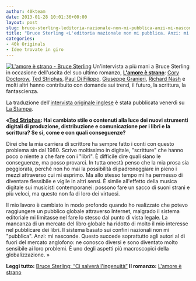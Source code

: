 ```yaml
---
author: 40kteam
date: 2013-01-28 10:01:36+00:00
layout: post
slug: bruce-sterling-leditoria-nazionale-non-mi-pubblica-anzi-mi-nasconde
title: "Bruce Sterling «L'editoria nazionale non mi pubblica. Anzi: mi nasconde.»"
categories:
- 40k Originals
- Idee trovate in giro
---
```


[![L'amore è strano - Bruce Sterling](http://40k.it/wp-content/uploads/2013/01/cover_sito.jpg)](http://www.amazon.it/dp/B00B2KB51U) Un'intervista a più mani a Bruce Sterling in occasione dell'uscita del suo ultimo romanzo, [**L'amore è strano**](http://www.amazon.it/dp/B00B2KB51U): [Cory Doctorow](http://twitter.com/doctorow), [Ted Striphas](https://twitter.com/striphas), [Paul Di Filippo](http://it.wikipedia.org/wiki/Paul_Di_Filippo), [Giuseppe Granieri](http://twitter.com/gg), [Richard Nash](http://twitter.com/R_Nash) e molti altri hanno contribuito con domande sui trend, il futuro, la scrittura, la fantascienza. 

La traduzione dell'[intervista originale inglese](http://www.40kbooks.com/?p=13726) è stata pubblicata venerdì su [La Stampa](http://www.lastampa.it/2013/01/25/cultura/bruce-sterling-intervistato-dai-suoi-fan-qjzXvykIiVsUFNqzpupnEI/pagina.html).

**«[Ted Striphas](https://twitter.com/striphas): Hai cambiato stile o contenuti alla luce dei nuovi strumenti digitali di produzione, distribuzione e comunicazione per i libri e la scrittura? Se sì, come e con quali conseguenze?**

Direi che la mia carriera di scrittore ha sempre fatto i conti con questo problema sin dal 1980. Scrivo moltissimo in digitale, "scritture" che hanno poco o niente a che fare con i "libri". È difficile dire quali siano le conseguenze, ma posso provarci. In tutta onestà penso che la mia prosa sia peggiorata, perché non ho mai la possibilità di padroneggiare in pieno i mezzi attraverso cui mi esprimo. Ma allo stesso tempo mi ha permesso di diventare flessibile e vigile in altri sensi. È simile all'effetto della musica digitale sui musicisti contemporanei: possono fare un sacco di suoni strani e più veloci, ma questo non fa di loro dei virtuosi.

Il mio lavoro è cambiato in modo profondo quando ho realizzato che potevo raggiungere un pubblico globale attraverso Internet, malgrado il sistema editoriale mi limitasse nel fare lo stesso dal punto di vista legale. La mancanza di un mercato del libro globale ha ridotto di molto il mio interesse nel pubblicare dei libri. Il sistema basato sui confini nazionali non mi "pubblica". Anzi: mi nasconde. Questo succede soprattutto agli autori al di fuori del mercato anglofono: ne conosco diversi e sono diventato molto sensibile ai loro problemi. È uno degli aspetti più macroscopici della globalizzazione. »

**Leggi tutto:** [Bruce Sterling: “Ci salverà l'ingenuità”](http://www.lastampa.it/2013/01/25/cultura/bruce-sterling-intervistato-dai-suoi-fan-qjzXvykIiVsUFNqzpupnEI/pagina.html)
**Il romanzo:** [L'amore è strano](http://www.amazon.it/dp/B00B2KB51U)

